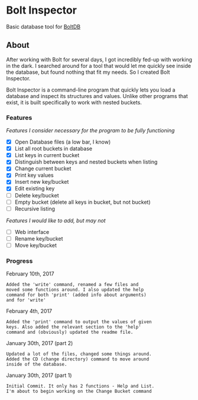 # Bolt Inspector
Basic database tool for [BoltDB](https://github.com/boltdb/bolt/)

## About
After working with Bolt for several days, I got incredibly fed-up with working in the dark. I searched around for a tool that would let me quickly see inside the database, but found nothing that fit my needs. So I created Bolt Inspector.

Bolt Inspector is a command-line program that quickly lets you load a database and inspect its structures and values. Unlike other programs that exist, it is built specifically to work with nested buckets.

### Features
*Features I consider necessary for the program to be fully functioning*
- [x] Open Database files (a low bar, I know)
- [x] List all root buckets in database
- [x] List keys in current bucket
- [x] Distinguish between keys and nested buckets when listing
- [x] Change current bucket
- [x] Print key values
- [X] Insert new key/bucket
- [X] Edit existing key
- [ ] Delete key/bucket
- [ ] Empty bucket (delete all keys in bucket, but not bucket)
- [ ] Recursive listing

*Features I would like to add, but may not*
- [ ] Web interface
- [ ] Rename key/bucket
- [ ] Move key/bucket

### Progress
February 10th, 2017
```
Added the 'write' command, renamed a few files and
moved some functions around. I also updated the help
command for both 'print' (added info about arguments)
and for 'write'
```
February 4th, 2017
```
Added the 'print' command to output the values of given
keys. Also added the relevant section to the 'help'
command and (obviously) updated the readme file.
```

January 30th, 2017 (part 2)
```
Updated a lot of the files, changed some things around.
Added the CD (change directory) command to move around
inside of the database.
```

January 30th, 2017 (part 1)
```
Initial Commit. It only has 2 functions - Help and List.
I'm about to begin working on the Change Bucket command
```
